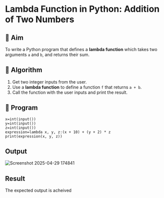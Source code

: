 # Lambda Function in Python: Addition of Two Numbers

## 🎯 Aim
To write a Python program that defines a **lambda function** which takes two arguments `a` and `b`, and returns their sum.

## 🧠 Algorithm
1. Get two integer inputs from the user.
2. Use a **lambda function** to define a function `f` that returns `a + b`.
3. Call the function with the user inputs and print the result.

## 🧾 Program
```
x=int(input())
y=int(input())
z=int(input())
expression=lambda x, y, z:(x + 10) + (y + 2) * z
print(expression(x, y, z))
```

## Output
![Screenshot 2025-04-29 174841](https://github.com/user-attachments/assets/566072b2-aa77-4928-b905-75f93b3c280a)

## Result
The expected output is acheived
